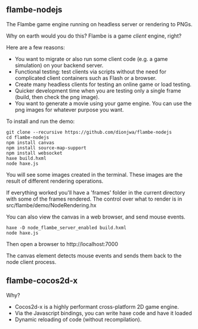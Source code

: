 ## flambe-nodejs

The Flambe game engine running on headless server or rendering to PNGs.

Why on earth would you do this?  Flambe is a game *client* engine, right?

Here are a few reasons:

* You want to migrate or also run some client code (e.g. a game simulation) on your backend server.
* Functional testing: test clients via scripts without the need for complicated client containers such as Flash or a browser.
* Create many headless clients for testing an online game or load testing.
* Quicker development time when you are testing only a single frame (build, then check the png image).
* You want to generate a movie using your game engine.  You can use the png images for whatever purpose you want.


To install and run the demo:

	git clone --recursive https://github.com/dionjwa/flambe-nodejs
	cd flambe-nodejs
	npm install canvas
	npm install source-map-support
	npm install websocket
	haxe build.hxml
	node haxe.js

You will see some images created in the terminal.  These images are the result of different rendering operations.

If everything worked you'll have a 'frames' folder in the current directory with some of the frames rendered.  The control over what to render is in src/flambe/demo/NodeRendering.hx

You can also view the canvas in a web browser, and send mouse events.

	haxe -D node_flambe_server_enabled build.hxml
	node haxe.js

Then open a browser to http://localhost:7000

The canvas element detects mouse events and sends them back to the node client process.

## flambe-cocos2d-x

Why?

* Cocos2d-x is a highly performant cross-platform 2D game engine.
* Via the Javascript bindings, you can write haxe code and have it loaded 
* Dynamic reloading of code (without recompilation).